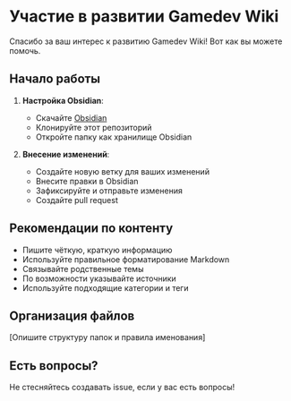 # Участие в развитии Gamedev Wiki

Спасибо за ваш интерес к развитию Gamedev Wiki! Вот как вы можете помочь.

## Начало работы

1. **Настройка Obsidian**:
   - Скачайте [Obsidian](https://obsidian.md/)
   - Клонируйте этот репозиторий
   - Откройте папку как хранилище Obsidian

2. **Внесение изменений**:
   - Создайте новую ветку для ваших изменений
   - Внесите правки в Obsidian
   - Зафиксируйте и отправьте изменения
   - Создайте pull request

## Рекомендации по контенту

- Пишите чёткую, краткую информацию
- Используйте правильное форматирование Markdown
- Связывайте родственные темы
- По возможности указывайте источники
- Используйте подходящие категории и теги

## Организация файлов

[Опишите структуру папок и правила именования]

## Есть вопросы?

Не стесняйтесь создавать issue, если у вас есть вопросы! 